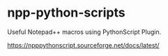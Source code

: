 # npp-python-scripts
Useful Notepad++ macros using PythonScript Plugin.

https://npppythonscript.sourceforge.net/docs/latest/
